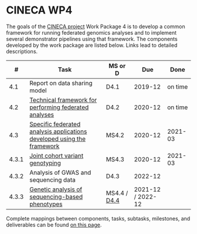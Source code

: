 # CINECA WP4

The goals of the [CINECA project](https://www.cineca-project.eu/) Work Package 4 is to develop a common framework for running federated genomics analyses and to implement several demonstrator pipelines using that framework. The components developed by the work package are listed below. Links lead to detailed descriptions.

**#**|**Task**|**MS or D**|**Due**|**Done**|
-----|-----|-----|-----|-----|
4.1|Report on data sharing model|D4.1|2019-12|on time|
4.2|[Technical framework for performing federated analyses](4.2-federated-framework)|D4.2|2020-12|on time|
4.3|[Specific federated analysis applications developed using the framework](4.3-pipelines)|MS4.2|2020-12|2021-03|
4.3.1|[Joint cohort variant genotyping](4.3-pipelines/demonstrators/4.3.1-genotyping)|MS4.3|2020-12|2021-03|
4.3.2|Analysis of GWAS and sequencing data|D4.3|2022-12||
4.3.3|[Genetic analysis of sequencing-based phenotypes](4.3-pipelines/demonstrators/4.3.3-eqtl)|MS4.4 / [D4.4](https://doi.org/10.5281/zenodo.7464116)|2021-12 / 2022-12||

Complete mappings between components, tasks, subtasks, milestones, and deliverables can be found [on this page](task-milestone-deliverable.md).
